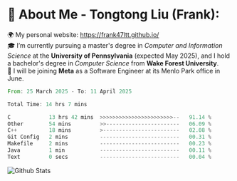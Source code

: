 # 💫 About Me - Tongtong Liu (Frank):
🌍 My personal website: https://frank47ltt.github.io/  
🎓 I’m currently pursuing a master's degree in *Computer and Information Science* at the **University of Pennsylvania** (expected May 2025), and I hold a bachelor's degree in *Computer Science* from **Wake Forest University**.  
💼 I will be joining **Meta** as a Software Engineer at its Menlo Park office in June.  


<!--START_SECTION:waka-->

```rust
From: 25 March 2025 - To: 11 April 2025

Total Time: 14 hrs 7 mins

C            13 hrs 42 mins  >>>>>>>>>>>>>>>>>>>>>>>--   91.14 %
Other        54 mins         >>-----------------------   06.09 %
C++          18 mins         >------------------------   02.08 %
Git Config   2 mins          -------------------------   00.31 %
Makefile     2 mins          -------------------------   00.23 %
Java         1 min           -------------------------   00.11 %
Text         0 secs          -------------------------   00.04 %
```

<!--END_SECTION:waka-->


![Github Stats](https://github-readme-stats.vercel.app/api?username=frank47ltt&count_private=true&show_icons=true&include_all_commits=true)
